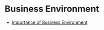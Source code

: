 
# Business Environment


- [Importance of Business Environment](importance_of_business_environment.md)